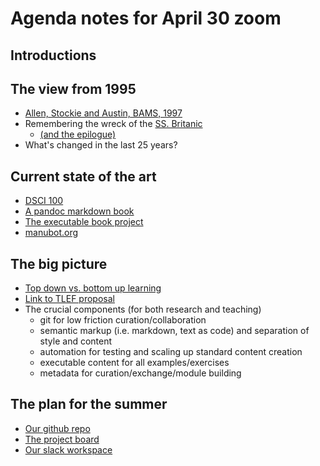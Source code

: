 # Agenda notes for April 30 zoom
## Introductions
## The view from 1995
- [Allen, Stockie and Austin, BAMS, 1997](https://github.com/eoas-ubc/eoas_tlef/blob/master/docs/bams_allen_numeric_course.pdf)
- Remembering the wreck of the [SS. Britanic](https://www.capitalismmagazine.com/2000/12/how-encyclopedia-britannica-was-blown-to-bits/)
  - [(and the epilogue)](https://bits.blogs.nytimes.com/2009/03/30/microsoft-encarta-dies-after-long-battle-with-wikipedia/)
- What's changed in the last 25 years?
## Current state of the art
- [DSCI 100](https://ubc-dsci.github.io/introduction-to-datascience/)
- [A pandoc markdown book](https://introtcs.org/public/)
- [The executable book project](https://beta.jupyterbook.org/intro.html#use)
- [manubot.org](https://manubot.org/)
## The big picture
- [Top down vs. bottom up learning](top_down_learning.md)
- [Link to TLEF proposal](Quant-TLEF-2019.docx.pdf)
- The crucial components (for both research and teaching)
  - git for low friction curation/collaboration
  - semantic markup (i.e. markdown, text as code) and separation of style and content
  - automation for testing and scaling up standard content creation
  - executable content for all examples/exercises
  - metadata for curation/exchange/module building
## The plan for the summer
- [Our github repo](https://github.com/eoas-ubc/eoas_tlef/blob/master/Readme.md)
- [The project board](https://github.com/eoas-ubc/eoas_tlef/projects/2)
- [Our slack workspace](https://eoas-tlef.slack.com/archives/C012GAFE99P)

